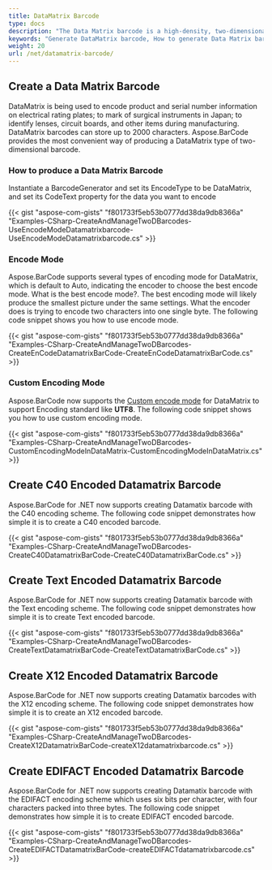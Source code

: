 ```yaml
---
title: DataMatrix Barcode
type: docs
description: "The Data Matrix barcode is a high-density, two-dimensional (2D) symbology that encodes text, numbers, and actual data bytes, it is used to encode product and serial number information on electrical rating plates."
keywords: "Generate DataMatrix barcode, How to generate Data Matrix barcode, DataMatrix encoding, Aspose.BarCode for .NET, C# "
weight: 20
url: /net/datamatrix-barcode/
---
```


## **Create a Data Matrix Barcode**
DataMatrix is being used to encode product and serial number information on electrical rating plates; to mark of surgical instruments in Japan; to identify lenses, circuit boards, and other items during manufacturing. DataMatrix barcodes can store up to 2000 characters. Aspose.BarCode provides the most convenient way of producing a DataMatrix type of two-dimensional barcode.

### **How to produce a Data Matrix Barcode**
Instantiate a BarcodeGenerator and set its EncodeType to be DataMatrix, and set its CodeText property for the data you want to encode

{{< gist "aspose-com-gists" "f801733f5eb53b0777dd38da9db8366a" "Examples-CSharp-CreateAndManageTwoDBarcodes-UseEncodeModeDatamatrixbarcode-UseEncodeModeDatamatrixbarcode.cs" >}}

### **Encode Mode**
Aspose.BarCode supports several types of encoding mode for DataMatrix, which is default to Auto, indicating the encoder to choose the best encode mode.
What is the best encode mode?. The best encoding mode will likely produce the smallest picture under the same settings. What the encoder does is trying to encode two characters into one single byte. The following code snippet shows you how to use encode mode.

{{< gist "aspose-com-gists" "f801733f5eb53b0777dd38da9db8366a" "Examples-CSharp-CreateAndManageTwoDBarcodes-CreateEnCodeDatamatrixBarCode-CreateEnCodeDatamatrixBarCode.cs" >}}

### **Custom Encoding Mode**
Aspose.BarCode now supports the [Custom encode mode](https://apireference.aspose.com/barcode/net/aspose.barcode.windows.forms/barcodecontrol/properties/datamatrixencodemode) for DataMatrix to support Encoding standard like **UTF8**. The following code snippet shows you how to use custom encoding mode.

{{< gist "aspose-com-gists" "f801733f5eb53b0777dd38da9db8366a" "Examples-CSharp-CreateAndManageTwoDBarcodes-CustomEncodingModeInDataMatrix-CustomEncodingModeInDataMatrix.cs" >}}


## **Create C40 Encoded Datamatrix Barcode**
Aspose.BarCode for .NET now supports creating Datamatix barcode with the C40 encoding scheme. The following code snippet demonstrates how simple it is to create a C40 encoded barcode.

{{< gist "aspose-com-gists" "f801733f5eb53b0777dd38da9db8366a" "Examples-CSharp-CreateAndManageTwoDBarcodes-CreateC40DatamatrixBarCode-CreateC40DatamatrixBarCode.cs" >}}

## **Create Text Encoded Datamatrix Barcode**
Aspose.BarCode for .NET now supports creating Datamatix barcode with the Text encoding scheme. The following code snippet demonstrates how simple it is to create Text encoded barcode.

{{< gist "aspose-com-gists" "f801733f5eb53b0777dd38da9db8366a" "Examples-CSharp-CreateAndManageTwoDBarcodes-CreateTextDatamatrixBarCode-CreateTextDatamatrixBarCode.cs" >}}

## **Create X12 Encoded Datamatrix Barcode**
Aspose.BarCode for .NET now supports creating Datamatix barcodes with the X12 encoding scheme. The following code snippet demonstrates how simple it is to create an X12 encoded barcode.

{{< gist "aspose-com-gists" "f801733f5eb53b0777dd38da9db8366a" "Examples-CSharp-CreateAndManageTwoDBarcodes-CreateX12DatamatrixBarCode-createX12datamatrixbarcode.cs" >}}

## **Create EDIFACT Encoded Datamatrix Barcode**
Aspose.BarCode for .NET now supports creating Datamatix barcode with the EDIFACT encoding scheme which uses six bits per character, with four characters packed into three bytes. The following code snippet demonstrates how simple it is to create EDIFACT encoded barcode.

{{< gist "aspose-com-gists" "f801733f5eb53b0777dd38da9db8366a" "Examples-CSharp-CreateAndManageTwoDBarcodes-CreateEDIFACTDatamatrixBarCode-createEDIFACTdatamatrixbarcode.cs" >}}




